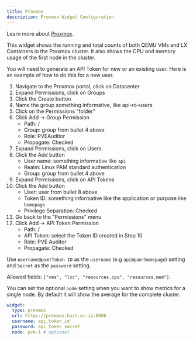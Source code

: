 ```yaml
---
title: Proxmox
description: Proxmox Widget Configuration
---
```


Learn more about [Proxmox](https://www.proxmox.com/en/).

This widget shows the running and total counts of both QEMU VMs and LX Containers in the Proxmox cluster. It also shows the CPU and memory usage of the first node in the cluster.

You will need to generate an API Token for new or an existing user. Here is an example of how to do this for a new user.

1. Navigate to the Proxmox portal, click on Datacenter
2. Expand Permissions, click on Groups
3. Click the Create button
4. Name the group something informative, like api-ro-users
5. Click on the Permissions "folder"
6. Click Add -> Group Permission
   - Path: /
   - Group: group from bullet 4 above
   - Role: PVEAuditor
   - Propagate: Checked
7. Expand Permissions, click on Users
8. Click the Add button
   - User name: something informative like `api`
   - Realm: Linux PAM standard authentication
   - Group: group from bullet 4 above
9. Expand Permissions, click on API Tokens
10. Click the Add button
    - User: user from bullet 8 above
    - Token ID: something informative like the application or purpose like `homepage`
    - Privilege Separation: Checked
11. Go back to the "Permissions" menu
12. Click Add -> API Token Permission
    - Path: /
    - API Token: select the Token ID created in Step 10
    - Role: PVE Auditor
    - Propagate: Checked

Use `username@pam!Token ID` as the `username` (e.g `api@pam!homepage`) setting and `Secret` as the `password` setting.

Allowed fields: `["vms", "lxc", "resources.cpu", "resources.mem"]`.

You can set the optional `node` setting when you want to show metrics for a single node. By default it will show the average for the complete cluster.

```yaml
widget:
  type: proxmox
  url: https://proxmox.host.or.ip:8006
  username: api_token_id
  password: api_token_secret
  node: pve-1 # optional
```
